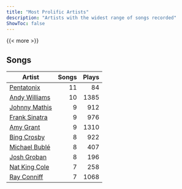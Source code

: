 ```yaml
---
title: "Most Prolific Artists"
description: "Artists with the widest range of songs recorded"
ShowToc: false
---
```


{{< more >}}

## Songs
Artist | Songs | Plays 
----- | -----: | ----: 
[Pentatonix](/artists/pentatonix-655231) | 11 | 84
[Andy Williams](/artists/andy-williams-16425) | 10 | 1385
[Johnny Mathis](/artists/johnny-mathis-14581) | 9 | 912
[Frank Sinatra](/artists/frank-sinatra-739) | 9 | 976
[Amy Grant](/artists/amy-grant-3053) | 9 | 1310
[Bing Crosby](/artists/bing-crosby-1864) | 8 | 922
[Michael Bublé](/artists/michael-buble-58319) | 8 | 407
[Josh Groban](/artists/josh-groban-58260) | 8 | 196
[Nat King Cole](/artists/nat-king-cole-3428) | 7 | 258
[Ray Conniff](/artists/ray-conniff-104848) | 7 | 1068

